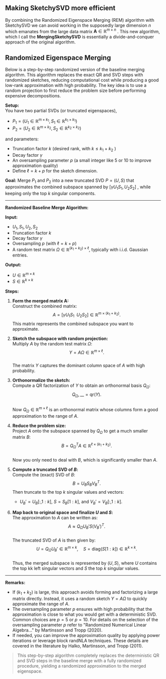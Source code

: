 ## Making SketchySVD more efficient

By combining the Randomized Eigenspace Merging (REM) algorithm with SketchySVD we can avoid working in the supposedly large dimension $n$ which emanates from the large data matrix $\mathbf{A}\in\mathbb{R}^{m\times n}$ . This new algorithm, which I call the **MergingSketchySVD** is essentially a divide-and-conquer approach of the original algorithm.

## Randomized Eigenspace Merging

Below is a step-by-step randomized version of the baseline merging algorithm. This algorithm replaces the exact QR and SVD steps with randomized sketches, reducing computational cost while producing a good low-rank approximation with high probability. The key idea is to use a random projection to first reduce the problem size before performing expensive decompositions.

**Setup:**  
You have two partial SVDs (or truncated eigenspaces),

- $P_1 = (U_1 \in \mathbb{R}^{m \times k_1} , S_1 \in \mathbb{R}^{k_1 \times k_1})$ 
- $P_2 = (U_2 \in \mathbb{R}^{m \times k_2}, S_2 \in \mathbb{R}^{k_2 \times k_2})$   

and parameters:

- Truncation factor $k$  (desired rank, with $k \leq k_1+k_2$ )
- Decay factor $\gamma$
- An oversampling parameter $p$ (a small integer like 5 or 10 to improve approximation quality)
- Define $\ell = k + p$ for the sketch dimension.

**Goal:** Merge $P_1$ and $P_2$ into a new truncated SVD $P = (U, S)$ that approximates the combined subspace spanned by $[\gamma U_1 S_1, U_2 S_2]$ , while keeping only the top $k$ singular components.

---

**Randomized Baseline Merge Algorithm:**

**Input:**

- $U_1, S_1, U_2, S_2$
- Truncation factor $k$
- Decay factor $\gamma$
- Oversampling $p$ (with $\ell = k+p$)
- A random test matrix $\Omega \in \mathbb{R}^{(k_1+k_2) \times \ell}$, typically with i.i.d. Gaussian entries.

**Output:**

- $U \in \mathbb{R}^{m \times k}$
- $S \in \mathbb{R}^{k \times k}$

**Steps:**

1. **Form the merged matrix A:**  
    Construct the combined matrix:
	$$ 
		A = [\gamma U_1 S_1 \;\; U_2 S_2] \in \mathbb{R}^{m \times (k_1+k_2)}.
	 $$
    This matrix represents the combined subspace you want to approximate.
    
2. **Sketch the subspace with random projection:**  
    Multiply $A$ by the random test matrix $\Omega$:
	$$    
	Y = A \Omega \in \mathbb{R}^{m \times \ell}.
	$$  
    The matrix $Y$ captures the dominant column space of $A$ with high probability.
    
3. **Orthonormalize the sketch:**  
    Compute a QR factorization of $Y$ to obtain an orthonormal basis $Q_\Omega$:
	$$ 
    Q_\Omega, \_\_ = \text{qr}(Y).
	$$  
    Now $Q_\Omega \in \mathbb{R}^{m \times \ell}$ is an orthonormal matrix whose columns form a good approximation to the range of $A$.
    
4. **Reduce the problem size:**  
    Project $A$ onto the subspace spanned by $Q_\Omega$ to get a much smaller matrix $B$:
	$$ 
	    B = Q_\Omega^T A \in \mathbb{R}^{\ell \times (k_1+k_2)}.
	$$    
    Now you only need to deal with $B$, which is significantly smaller than $A$.
    
5. **Compute a truncated SVD of $B$:**  
    Compute the (exact) SVD of $B$:
   $$ 
    B = U_B S_B V_B^T.
	$$ 
    Then truncate to the top $k$ singular values and vectors:
    - $U_B' = U_B[:,1:k]$, $S = S_B[1:k]$, and $V_B' = V_B[:,1:k]$.
6. **Map back to original space and finalize $U$ and $S$:**  
    The approximation to $A$ can be written as:
	$$ 
	    A \approx Q_\Omega U_B' S (V_B')^T.
	$$  
    The truncated SVD of $A$ is then given by:
	$$ 
	    U = Q_\Omega U_B' \in \mathbb{R}^{m \times k}, \quad S = \text{diag}(S[1:k]) \in \mathbb{R}^{k \times k}.
	$$  
    Thus, the merged subspace is represented by $(U, S)$, where $U$ contains the top kk left singular vectors and $S$ the top $k$ singular values.
    

---

**Remarks:**

- If $(k_1 + k_2)$ is large, this approach avoids forming and factorizing a large matrix directly. Instead, it uses a random sketch $Y = A\Omega$ to quickly approximate the range of $A$.
- The oversampling parameter $p$ ensures with high probability that the approximation is close to what you would get with a deterministic SVD. Common choices are $p = 5$ or $p = 10$. For details on the selection of the oversampling parameter $p$ refer to "Randomized Numerical Linear Algebra..." by Martinsson and Tropp (2020).
- If needed, you can improve the approximation quality by applying power iterations or leverage block randNLA techniques. These details are covered in the literature by Halko, Martinsson, and Tropp (2011).

> This step-by-step algorithm completely replaces the deterministic QR and SVD steps in the baseline merge with a fully randomized procedure, yielding a randomized approximation to the merged eigenspace.
